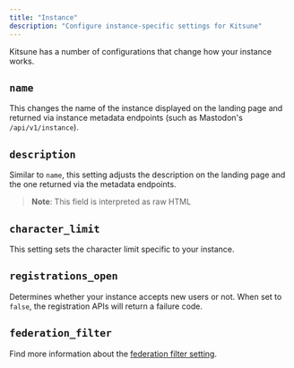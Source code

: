```yaml
---
title: "Instance"
description: "Configure instance-specific settings for Kitsune"
---
```


Kitsune has a number of configurations that change how your instance works.

## `name`

This changes the name of the instance displayed on the landing page and returned via instance metadata endpoints (such as Mastodon's `/api/v1/instance`).

## `description`

Similar to `name`, this setting adjusts the description on the landing page and the one returned via the metadata endpoints.

> **Note**: This field is interpreted as raw HTML

## `character_limit`

This setting sets the character limit specific to your instance.

## `registrations_open`

Determines whether your instance accepts new users or not. When set to `false`, the registration APIs will return a failure code.

## `federation_filter`

Find more information about the [federation filter setting](/en/configuring/federation-filter).
